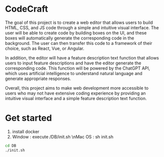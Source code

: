 # CodeCraft

The goal of this project is to create a web editor that allows users to build HTML, CSS, and JS code through a simple and intuitive visual interface. The user will be able to create code by building boxes on the UI, and these boxes will automatically generate the corresponding code in the background. The user can then transfer this code to a framework of their choice, such as React, Vue, or Angular.

In addition, the editor will have a feature description text function that allows users to input feature descriptions and have the editor generate the corresponding code. This function will be powered by the ChatGPT API, which uses artificial intelligence to understand natural language and generate appropriate responses.

Overall, this project aims to make web development more accessible to users who may not have extensive coding experience by providing an intuitive visual interface and a simple feature description text function.

# Get started

1. install docker
2. Window : execute /DB/init.sh
\nMac OS : sh init.sh
```sh
cd DB
./init.sh
```
